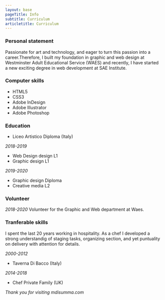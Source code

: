 ```yaml
---
layout: base
pageTitle: Info
subtitle: Curriculum
articletitle: Curriculum
---
```


<main> 
<article>

### Personal statement
Passionate for art and technology, and eager to turn this passion into a career.Therefore, I built my foundation in graphic and web design at Westminster Adult Educational Service (WAES) and recently, I have started a new exciting degree in web development at SAE Institute.
### Computer skills

- HTML5
- CSS3
- Adobe InDesign
- Adobe Illustrator
- Adobe Photoshop

### Education
- Liceo Artistico Diploma (Italy)

*2018-2019* 
- Web Design design L1
- Graphic design L1

*2019-2020*
- Graphic design Diploma
- Creative media L2

### Volunteer
*2018-2020* 
Volunteer for the Graphic and Web department at Waes.


### Tranferable skills

I spent the last 20 years working in  hospitality. As a chef I developed a strong understandig of staging tasks, organizing section, and yet puntuality on delivery with attention for details.

*2000-2012* 
- Taverna Di Bacco (Italy)

*2014-2018*
- Chef Private Family (UK)

</article> 

*Thank you for visiting mdisumma.com*

</main>

